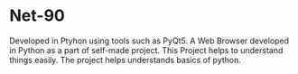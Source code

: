 # Net-90
Developed in Ptyhon using tools such as PyQt5.
A Web Browser developed in Python as a part of self-made project.
This Project helps to understand things easily.
The project helps understands basics of python.
